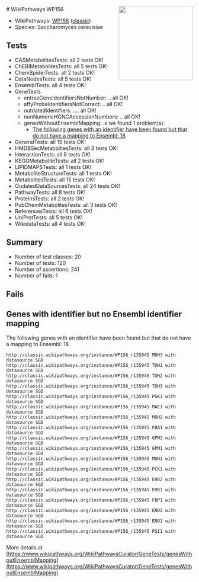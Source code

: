 <img style="float: right; width: 200px" src="https://upload.wikimedia.org/wikipedia/commons/thumb/8/83/Wplogo_with_text_500.png/640px-Wplogo_with_text_500.png" />
# WikiPathways WP156

* WikiPathways: [WP156](https://wikipathways.org/pathways/WP156) ([classic](https://classic.wikipathways.org/instance/WP156))
* Species: Saccharomyces cerevisiae
## Tests
* CASMetabolitesTests: all 2 tests OK!
* ChEBIMetabolitesTests: all 5 tests OK!
* ChemSpiderTests: all 2 tests OK!
* DataNodesTests: all 5 tests OK!
* EnsemblTests: all 4 tests OK!
* GeneTests
    * entrezGeneIdentifiersNotNumber: .. all OK!
    * affyProbeIdentifiersNotCorrect: .. all OK!
    * outdatedIdentifiers: .... all OK!
    * nonNumericHGNCAccessionNumbers: .. all OK!
    * genesWithoutEnsemblMapping: .x we found 1 problem(s):
        * [The following genes with an identifier have been found but that do not have a mapping to Ensembl: 18](#c4e54315)
* GeneralTests: all 15 tests OK!
* HMDBSecMetabolitesTests: all 3 tests OK!
* InteractionTests: all 8 tests OK!
* KEGGMetaboliteTests: all 2 tests OK!
* LIPIDMAPSTests: all 1 tests OK!
* MetaboliteStructureTests: all 1 tests OK!
* MetabolitesTests: all 15 tests OK!
* OudatedDataSourcesTests: all 24 tests OK!
* PathwayTests: all 8 tests OK!
* ProteinsTests: all 2 tests OK!
* PubChemMetabolitesTests: all 3 tests OK!
* ReferencesTests: all 6 tests OK!
* UniProtTests: all 5 tests OK!
* WikidataTests: all 4 tests OK!


## Summary

* Number of test classes: 20
* Number of tests: 120
* Number of assertions: 241
* Number of fails: 1

## Fails

<a name="c4e54315" />

## Genes with identifier but no Ensembl identifier mapping

The following genes with an identifier have been found but that do not have a mapping to Ensembl: 18
```
http://classic.wikipathways.org/instance/WP156_r135945 MDH3 with datasource SGD
http://classic.wikipathways.org/instance/WP156_r135945 TDH1 with datasource SGD
http://classic.wikipathways.org/instance/WP156_r135945 TDH2 with datasource SGD
http://classic.wikipathways.org/instance/WP156_r135945 TDH3 with datasource SGD
http://classic.wikipathways.org/instance/WP156_r135945 PGK1 with datasource SGD
http://classic.wikipathways.org/instance/WP156_r135945 MAE1 with datasource SGD
http://classic.wikipathways.org/instance/WP156_r135945 MDH2 with datasource SGD
http://classic.wikipathways.org/instance/WP156_r135945 FBA1 with datasource SGD
http://classic.wikipathways.org/instance/WP156_r135945 GPM3 with datasource SGD
http://classic.wikipathways.org/instance/WP156_r135945 GPM1 with datasource SGD
http://classic.wikipathways.org/instance/WP156_r135945 MDH1 with datasource SGD
http://classic.wikipathways.org/instance/WP156_r135945 PCK1 with datasource SGD
http://classic.wikipathways.org/instance/WP156_r135945 ERR2 with datasource SGD
http://classic.wikipathways.org/instance/WP156_r135945 ERR1 with datasource SGD
http://classic.wikipathways.org/instance/WP156_r135945 FBP1 with datasource SGD
http://classic.wikipathways.org/instance/WP156_r135945 ENO2 with datasource SGD
http://classic.wikipathways.org/instance/WP156_r135945 ENO1 with datasource SGD
http://classic.wikipathways.org/instance/WP156_r135945 PGI1 with datasource SGD
```

More details at [https://www.wikipathways.org/WikiPathwaysCurator/GeneTests/genesWithoutEnsemblMapping](https://www.wikipathways.org/WikiPathwaysCurator/GeneTests/genesWithoutEnsemblMapping)


